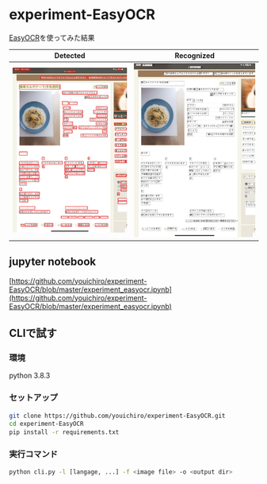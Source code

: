 # experiment-EasyOCR

[EasyOCR](https://github.com/JaidedAI/EasyOCR)を使ってみた結果

| Detected | Recognized |
| --- | --- |
| ![img1](https://github.com/youichiro/experiment-EasyOCR/blob/master/out/test2.detect.jpg) | ![img2](https://github.com/youichiro/experiment-EasyOCR/blob/master/out/test2.text.jpg) |

## jupyter notebook

[https://github.com/youichiro/experiment-EasyOCR/blob/master/experiment_easyocr.ipynb](https://github.com/youichiro/experiment-EasyOCR/blob/master/experiment_easyocr.ipynb)

## CLIで試す

### 環境

python 3.8.3

### セットアップ

```bash
git clone https://github.com/youichiro/experiment-EasyOCR.git
cd experiment-EasyOCR
pip install -r requirements.txt
```

### 実行コマンド

```bash
python cli.py -l [langage, ...] -f <image file> -o <output dir>
```

